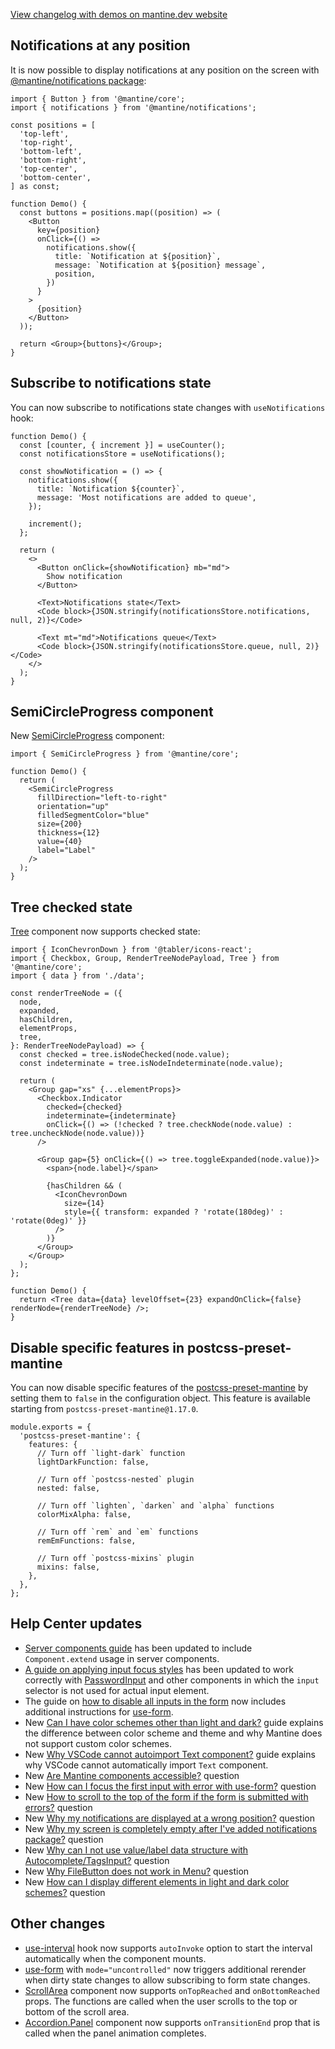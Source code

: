 [View changelog with demos on mantine.dev website](https://mantine.dev/changelog/7-12-0)

## Notifications at any position

It is now possible to display notifications at any position on the screen
with [@mantine/notifications package](https://mantine.dev/x/notifications):

```tsx
import { Button } from '@mantine/core';
import { notifications } from '@mantine/notifications';

const positions = [
  'top-left',
  'top-right',
  'bottom-left',
  'bottom-right',
  'top-center',
  'bottom-center',
] as const;

function Demo() {
  const buttons = positions.map((position) => (
    <Button
      key={position}
      onClick={() =>
        notifications.show({
          title: `Notification at ${position}`,
          message: `Notification at ${position} message`,
          position,
        })
      }
    >
      {position}
    </Button>
  ));

  return <Group>{buttons}</Group>;
}
```

## Subscribe to notifications state

You can now subscribe to notifications state changes with `useNotifications` hook:

```tsx
function Demo() {
  const [counter, { increment }] = useCounter();
  const notificationsStore = useNotifications();

  const showNotification = () => {
    notifications.show({
      title: `Notification ${counter}`,
      message: 'Most notifications are added to queue',
    });

    increment();
  };

  return (
    <>
      <Button onClick={showNotification} mb="md">
        Show notification
      </Button>

      <Text>Notifications state</Text>
      <Code block>{JSON.stringify(notificationsStore.notifications, null, 2)}</Code>

      <Text mt="md">Notifications queue</Text>
      <Code block>{JSON.stringify(notificationsStore.queue, null, 2)}</Code>
    </>
  );
}
```

## SemiCircleProgress component

New [SemiCircleProgress](https://mantine.dev/core/semi-circle-progress) component:

```tsx
import { SemiCircleProgress } from '@mantine/core';

function Demo() {
  return (
    <SemiCircleProgress
      fillDirection="left-to-right"
      orientation="up"
      filledSegmentColor="blue"
      size={200}
      thickness={12}
      value={40}
      label="Label"
    />
  );
}
```

## Tree checked state

[Tree](https://mantine.dev/core/tree) component now supports checked state:

```tsx
import { IconChevronDown } from '@tabler/icons-react';
import { Checkbox, Group, RenderTreeNodePayload, Tree } from '@mantine/core';
import { data } from './data';

const renderTreeNode = ({
  node,
  expanded,
  hasChildren,
  elementProps,
  tree,
}: RenderTreeNodePayload) => {
  const checked = tree.isNodeChecked(node.value);
  const indeterminate = tree.isNodeIndeterminate(node.value);

  return (
    <Group gap="xs" {...elementProps}>
      <Checkbox.Indicator
        checked={checked}
        indeterminate={indeterminate}
        onClick={() => (!checked ? tree.checkNode(node.value) : tree.uncheckNode(node.value))}
      />

      <Group gap={5} onClick={() => tree.toggleExpanded(node.value)}>
        <span>{node.label}</span>

        {hasChildren && (
          <IconChevronDown
            size={14}
            style={{ transform: expanded ? 'rotate(180deg)' : 'rotate(0deg)' }}
          />
        )}
      </Group>
    </Group>
  );
};

function Demo() {
  return <Tree data={data} levelOffset={23} expandOnClick={false} renderNode={renderTreeNode} />;
}
```

## Disable specific features in postcss-preset-mantine

You can now disable specific features of the [postcss-preset-mantine](https://mantine.dev/styles/postcss-preset)
by setting them to `false` in the configuration object. This feature is available starting from
`postcss-preset-mantine@1.17.0`.

```tsx
module.exports = {
  'postcss-preset-mantine': {
    features: {
      // Turn off `light-dark` function
      lightDarkFunction: false,

      // Turn off `postcss-nested` plugin
      nested: false,

      // Turn off `lighten`, `darken` and `alpha` functions
      colorMixAlpha: false,

      // Turn off `rem` and `em` functions
      remEmFunctions: false,

      // Turn off `postcss-mixins` plugin
      mixins: false,
    },
  },
};
```

## Help Center updates

- [Server components guide](https://help.mantine.dev/q/server-components) has been updated to include `Component.extend` usage in server components.
- [A guide on applying input focus styles](https://help.mantine.dev/q/input-focus-styles) has been updated to work correctly with [PasswordInput](https://mantine.dev/core/password-input) and other components in which the `input` selector is not used for actual input element.
- The guide on [how to disable all inputs in the form](https://help.mantine.dev/q/disable-all-inputs-in-form) now includes additional instructions for [use-form](https://mantine.dev/form/use-form).
- New [Can I have color schemes other than light and dark?](https://help.mantine.dev/q/light-dark-is-not-enough) guide explains the difference between color scheme and theme and why Mantine does not support custom color schemes.
- New [Why VSCode cannot autoimport Text component?](https://help.mantine.dev/q/why-vscode-cannot-autoimport-text) guide explains why VSCode cannot automatically import `Text` component.
- New [Are Mantine components accessible?](https://help.mantine.dev/q/are-mantine-components-accessible) question
- New [How can I focus the first input with error with use-form?](https://help.mantine.dev/q/focus-first-input-with-error) question
- New [How to scroll to the top of the form if the form is submitted with errors?](https://help.mantine.dev/q/scroll-to-the-top-of-the-form) question
- New [Why my notifications are displayed at a wrong position?](https://help.mantine.dev/q/notifications-missing-styles) question
- New [Why my screen is completely empty after I've added notifications package?](https://help.mantine.dev/q/notifications-empty-screen) question
- New [Why can I not use value/label data structure with Autocomplete/TagsInput?](https://help.mantine.dev/q/autocomplete-value-label) question
- New [Why FileButton does not work in Menu?](https://help.mantine.dev/q/file-button-in-menu) question
- New [How can I display different elements in light and dark color schemes?](https://help.mantine.dev/q/light-dark-elements) question

## Other changes

- [use-interval](https://mantine.dev/hooks/use-interval) hook now supports `autoInvoke` option to start the interval automatically when the component mounts.
- [use-form](https://mantine.dev/form/use-form) with `mode="uncontrolled"` now triggers additional rerender when dirty state changes to allow subscribing to form state changes.
- [ScrollArea](https://mantine.dev/core/scroll-area) component now supports `onTopReached` and `onBottomReached` props. The functions are called when the user scrolls to the top or bottom of the scroll area.
- [Accordion.Panel](https://mantine.dev/core/accordion) component now supports `onTransitionEnd` prop that is called when the panel animation completes.
